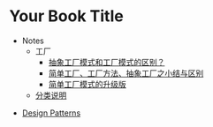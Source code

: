# Your Book Title

- Notes
  - 工厂
    * [抽象工厂模式和工厂模式的区别？](Notes/工厂/抽象工厂模式和工厂模式的区别？.md)
    * [简单工厂、工厂方法、抽象工厂之小结与区别](Notes/工厂/简单工厂、工厂方法、抽象工厂之小结与区别.md)
    * [简单工厂模式的升级版](Notes/工厂/简单工厂模式的升级版.md)
  * [分类说明](Notes/分类说明.md)
* [Design Patterns](DesignPatterns.md)
